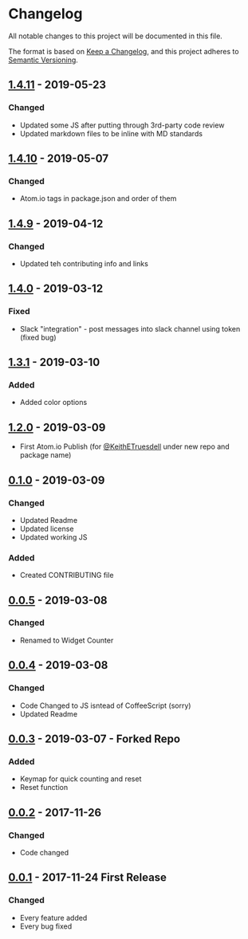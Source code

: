 # Changelog
All notable changes to this project will be documented in this file.

The format is based on [Keep a Changelog](https://keepachangelog.com/en/1.0.0/),
and this project adheres to [Semantic Versioning](https://semver.org/spec/v2.0.0.html).

## [1.4.11] - 2019-05-23
### Changed
* Updated some JS after putting through 3rd-party code review
* Updated markdown files to be inline with MD standards

## [1.4.10] - 2019-05-07
### Changed
* Atom.io tags in package.json and order of them

## [1.4.9] - 2019-04-12
### Changed
* Updated teh contributing info and links

## [1.4.0] - 2019-03-12
### Fixed
* Slack "integration" - post messages into slack channel using token (fixed bug)

## [1.3.1] - 2019-03-10
### Added
* Added color options

## [1.2.0] - 2019-03-09
* First Atom.io Publish (for [@KeithETruesdell] under new repo and package name)

## [0.1.0] - 2019-03-09
### Changed
* Updated Readme
* Updated license
* Updated working JS

### Added 
* Created CONTRIBUTING file

## [0.0.5] - 2019-03-08
### Changed
* Renamed to Widget Counter

## [0.0.4] - 2019-03-08
### Changed
* Code Changed to JS isntead of CoffeeScript (sorry)
* Updated Readme

## [0.0.3] - 2019-03-07 - Forked Repo
### Added
* Keymap for quick counting and reset
* Reset function

## [0.0.2] - 2017-11-26
### Changed
* Code changed

## [0.0.1] - 2017-11-24 First Release
### Changed
* Every feature added
* Every bug fixed

[@KeithETruesdell]: https://github.com/KeithETruesdell/
[KeithETruesdell]: https://github.com/KeithETruesdell/
[Unreleased]: https://github.com/KeithETruesdell/widget-counter/compare/v1.4.11...HEAD
[1.4.11]: https://github.com/KeithETruesdell/widget-counter/compare/v1.4.10...v1.4.11
[1.4.10]: https://github.com/KeithETruesdell/widget-counter/compare/v1.4.9...v1.4.10
[1.4.9]: https://github.com/KeithETruesdell/widget-counter/compare/v1.4.0...v1.4.9
[1.4.0]: https://github.com/KeithETruesdell/widget-counter/compare/v1.3.1...v1.4.0
[1.3.1]: https://github.com/KeithETruesdell/widget-counter/compare/v1.2.0...v1.3.1
[1.2.0]: https://github.com/KeithETruesdell/widget-counter/compare/v1.0.0...v1.2.0
[0.1.0]: https://github.com/KeithETruesdell/widget-counter/compare/v0.0.2...v1.0.0
[0.0.5]: https://github.com/KeithETruesdell/widget-counter/compare/v0.0.2...v1.0.0
[0.0.4]: https://github.com/KeithETruesdell/widget-counter/compare/v0.0.2...v1.0.0
[0.0.3]: https://github.com/KeithETruesdell/widget-counter/compare/v0.0.2...v1.0.0
[0.0.2]: https://github.com/AlynxZhou/atom-counter/compare/v0.0.1...v0.0.2
[0.0.1]: https://github.com/AlynxZhou/atom-counter/releases/tag/v0.0.1
